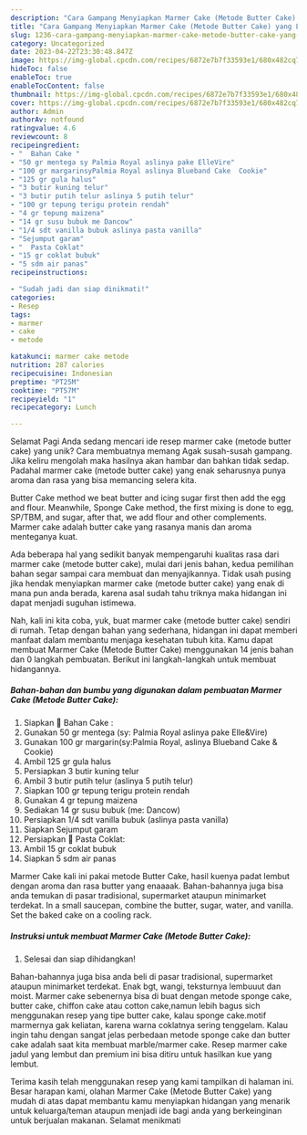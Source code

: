 ```yaml
---
description: "Cara Gampang Menyiapkan Marmer Cake (Metode Butter Cake) yang Lezat Sekali, Enak"
title: "Cara Gampang Menyiapkan Marmer Cake (Metode Butter Cake) yang Lezat Sekali, Enak"
slug: 1236-cara-gampang-menyiapkan-marmer-cake-metode-butter-cake-yang-lezat-sekali-enak
category: Uncategorized
date: 2023-04-22T23:30:48.847Z
image: https://img-global.cpcdn.com/recipes/6872e7b7f33593e1/680x482cq70/marmer-cake-metode-butter-cake-foto-resep-utama.jpg
hideToc: false
enableToc: true
enableTocContent: false
thumbnail: https://img-global.cpcdn.com/recipes/6872e7b7f33593e1/680x482cq70/marmer-cake-metode-butter-cake-foto-resep-utama.jpg
cover: https://img-global.cpcdn.com/recipes/6872e7b7f33593e1/680x482cq70/marmer-cake-metode-butter-cake-foto-resep-utama.jpg
author: Admin
authorAv: notfound
ratingvalue: 4.6
reviewcount: 8
recipeingredient:
- "  Bahan Cake "
- "50 gr mentega sy Palmia Royal aslinya pake ElleVire"
- "100 gr margarinsyPalmia Royal aslinya Blueband Cake  Cookie"
- "125 gr gula halus"
- "3 butir kuning telur"
- "3 butir putih telur aslinya 5 putih telur"
- "100 gr tepung terigu protein rendah"
- "4 gr tepung maizena"
- "14 gr susu bubuk me Dancow"
- "1/4 sdt vanilla bubuk aslinya pasta vanilla"
- "Sejumput garam"
- "  Pasta Coklat"
- "15 gr coklat bubuk"
- "5 sdm air panas"
recipeinstructions:

- "Sudah jadi dan siap dinikmati!"
categories:
- Resep
tags:
- marmer
- cake
- metode

katakunci: marmer cake metode 
nutrition: 287 calories
recipecuisine: Indonesian
preptime: "PT25M"
cooktime: "PT57M"
recipeyield: "1"
recipecategory: Lunch

---
```



Selamat Pagi Anda sedang mencari ide resep marmer cake (metode butter cake) yang unik? Cara membuatnya memang Agak susah-susah gampang. Jika keliru mengolah maka hasilnya akan hambar dan bahkan tidak sedap. Padahal marmer cake (metode butter cake) yang enak seharusnya punya aroma dan rasa yang bisa memancing selera kita.


Butter Cake method we beat butter and icing sugar first then add the egg and flour. Meanwhile, Sponge Cake method, the first mixing is done to egg, SP/TBM, and sugar, after that, we add flour and other complements. Marmer cake adalah butter cake yang rasanya manis dan aroma menteganya kuat.

Ada beberapa hal yang sedikit banyak mempengaruhi kualitas rasa dari marmer cake (metode butter cake), mulai dari jenis bahan, kedua pemilihan bahan segar sampai cara membuat dan menyajikannya. Tidak usah pusing jika hendak menyiapkan marmer cake (metode butter cake) yang enak di mana pun anda berada, karena asal sudah tahu triknya maka hidangan ini dapat menjadi suguhan istimewa.


Nah, kali ini kita coba, yuk, buat marmer cake (metode butter cake) sendiri di rumah. Tetap dengan bahan yang sederhana, hidangan ini dapat memberi manfaat dalam membantu menjaga kesehatan tubuh kita. Kamu dapat membuat Marmer Cake (Metode Butter Cake) menggunakan 14 jenis bahan dan 0 langkah pembuatan. Berikut ini langkah-langkah untuk membuat hidangannya.

<!--inarticleads1-->

##### Bahan-bahan dan bumbu yang digunakan dalam pembuatan Marmer Cake (Metode Butter Cake):

1. Siapkan  📌 Bahan Cake :
1. Gunakan 50 gr mentega (sy: Palmia Royal aslinya pake Elle&amp;Vire)
1. Gunakan 100 gr margarin(sy:Palmia Royal, aslinya Blueband Cake &amp; Cookie)
1. Ambil 125 gr gula halus
1. Persiapkan 3 butir kuning telur
1. Ambil 3 butir putih telur (aslinya 5 putih telur)
1. Siapkan 100 gr tepung terigu protein rendah
1. Gunakan 4 gr tepung maizena
1. Sediakan 14 gr susu bubuk (me: Dancow)
1. Persiapkan 1/4 sdt vanilla bubuk (aslinya pasta vanilla)
1. Siapkan Sejumput garam
1. Persiapkan  📌 Pasta Coklat:
1. Ambil 15 gr coklat bubuk
1. Siapkan 5 sdm air panas


Marmer Cake kali ini pakai metode Butter Cake, hasil kuenya padat lembut dengan aroma dan rasa butter yang enaaaak. Bahan-bahannya juga bisa anda temukan di pasar tradisional, supermarket ataupun minimarket terdekat. In a small saucepan, combine the butter, sugar, water, and vanilla. Set the baked cake on a cooling rack. 

<!--inarticleads2-->

##### Instruksi untuk membuat Marmer Cake (Metode Butter Cake):


1. Selesai dan siap dihidangkan!

Bahan-bahannya juga bisa anda beli di pasar tradisional, supermarket ataupun minimarket terdekat. Enak bgt, wangi, teksturnya lembuuut dan moist. Marmer cake sebenernya bisa di buat dengan metode sponge cake, butter cake, chiffon cake atau cotton cake,namun lebih bagus sich menggunakan resep yang tipe butter cake, kalau sponge cake.motif marmernya gak keliatan, karena warna coklatnya sering tenggelam. Kalau ingin tahu dengan sangat jelas perbedaan metode sponge cake dan butter cake adalah saat kita membuat marble/marmer cake. Resep marmer cake jadul yang lembut dan premium ini bisa ditiru untuk hasilkan kue yang lembut. 

Terima kasih telah menggunakan resep yang kami tampilkan di halaman ini. Besar harapan kami, olahan Marmer Cake (Metode Butter Cake) yang mudah di atas dapat membantu kamu menyiapkan hidangan yang menarik untuk keluarga/teman ataupun menjadi ide bagi anda yang berkeinginan untuk berjualan makanan. Selamat menikmati
